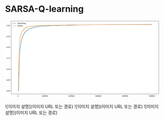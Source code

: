 # SARSA-Q-learning

![Episode Reward](./results/ep_reward.png)

![이미지 설명](이미지 URL 또는 경로)
![이미지 설명](이미지 URL 또는 경로)
![이미지 설명](이미지 URL 또는 경로)
